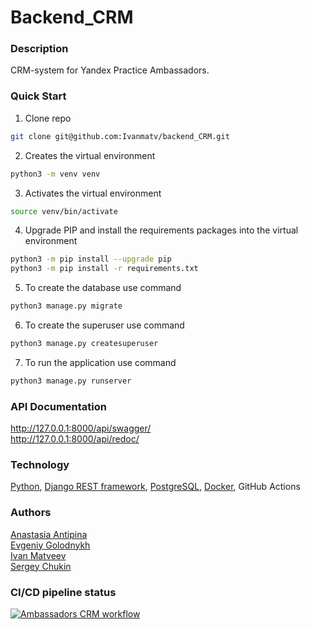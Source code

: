 # Backend_CRM

### Description
CRM-system for Yandex Practice Ambassadors.

### Quick Start
1. Clone repo
```bash
git clone git@github.com:Ivanmatv/backend_CRM.git
```
2. Creates the virtual environment
```bash
python3 -m venv venv
```
3. Activates the virtual environment
```bash
source venv/bin/activate
```
4. Upgrade PIP and install the requirements packages into the virtual environment
```bash
python3 -m pip install --upgrade pip
python3 -m pip install -r requirements.txt
```
5. To create the database use command
```bash
python3 manage.py migrate
```
6. To create the superuser use command
```bash
python3 manage.py createsuperuser
```
7. To run the application use command
```bash
python3 manage.py runserver
```

### API Documentation
http://127.0.0.1:8000/api/swagger/  
http://127.0.0.1:8000/api/redoc/

### Technology
[Python](https://www.python.org), [Django REST framework](https://www.django-rest-framework.org), [PostgreSQL](https://www.postgresql.org/), [Docker](https://www.docker.com/), GitHub Actions

### Authors
[Anastasia Antipina](https://github.com/an-nastasiia)  
[Evgeniy Golodnykh](https://github.com/Evgeniy-Golodnykh)  
[Ivan Matveev](https://github.com/Ivanmatv)  
[Sergey Chukin](https://github.com/ChukSerg)

### CI/CD pipeline status
[![Ambassadors CRM workflow](https://github.com/Ivanmatv/backend_CRM/actions/workflows/crm_workflow.yml/badge.svg)](https://github.com/Ivanmatv/backend_CRM/actions/workflows/crm_workflow.yml)
